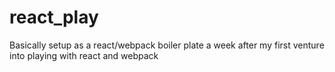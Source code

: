 # react_play
Basically setup as a react/webpack boiler plate a week after my first venture into playing with react and webpack
